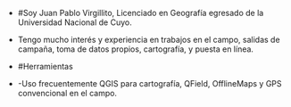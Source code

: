 - #Soy Juan Pablo Virgillito, Licenciado en Geografía egresado de la Universidad Nacional de Cuyo.
- Tengo mucho interés y experiencia en trabajos en el campo, salidas de campaña, toma de datos propios, cartografía, y puesta en línea.

- #Herramientas
- -Uso frecuentemente QGIS para cartografía, QField, OfflineMaps y GPS convencional en el campo.

<!---
jpvirgillito/jpvirgillito is a ✨ special ✨ repository because its `README.md` (this file) appears on your GitHub profile.
You can click the Preview link to take a look at your changes.
--->

